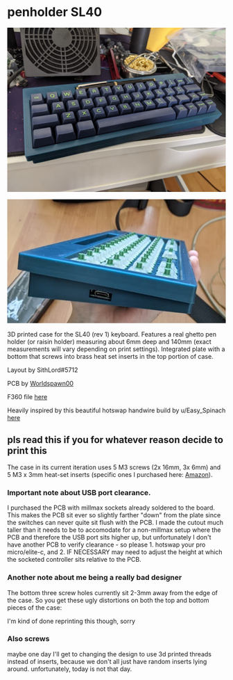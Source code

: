 # penholder SL40

![fullpic](photos/fullphoto.jpg)

![sideview](photos/sideview.jpg)

3D printed case for the SL40 (rev 1) keyboard. Features a real ghetto pen holder (or raisin holder) measuring about 6mm deep and 140mm (exact measurements will vary depending on print settings). Integrated plate with a bottom that screws into brass heat set inserts in the top portion of case.

Layout by SithLord#5712

PCB by [Worldspawn00](https://github.com/worldspawn00/SL40)

F360 file [here](https://a360.co/39QwXY6)

Heavily inspired by this beautiful hotswap handwire build by u/Easy_Spinach [here](https://www.reddit.com/r/MechanicalKeyboards/comments/f4825u/update_hotswap_handwire/)

## pls read this if you for whatever reason decide to print this

The case in its current iteration uses 5 M3 screws (2x 16mm, 3x 6mm) and 5 M3 x 3mm heat-set inserts (specific ones I purchased here: [Amazon](https://smile.amazon.com/gp/product/B01IYWTCWW/ref=ppx_yo_dt_b_search_asin_title?ie=UTF8&psc=1)).

### Important note about USB port clearance.

I purchased the PCB with millmax sockets already soldered to the board. This makes the PCB sit ever so slightly farther "down" from the plate since the switches can never quite sit flush with the PCB. I made the cutout much taller than it needs to be to accomodate for a non-millmax setup where the PCB and therefore the USB port sits higher up, but unfortunately I don't have another PCB to verify clearance - so please 1. hotswap your pro micro/elite-c, and 2. IF NECESSARY may need to adjust the height at which the socketed controller sits relative to the PCB.

### Another note about me being a really bad designer

The bottom three screw holes currently sit 2-3mm away from the edge of the case. So you get these ugly distortions on both the top and bottom pieces of the case:

I'm kind of done reprinting this though, sorry

### Also screws

maybe one day I'll get to changing the design to use 3d printed threads instead of inserts, because we don't all just have random inserts lying around. unfortunately, today is not that day.